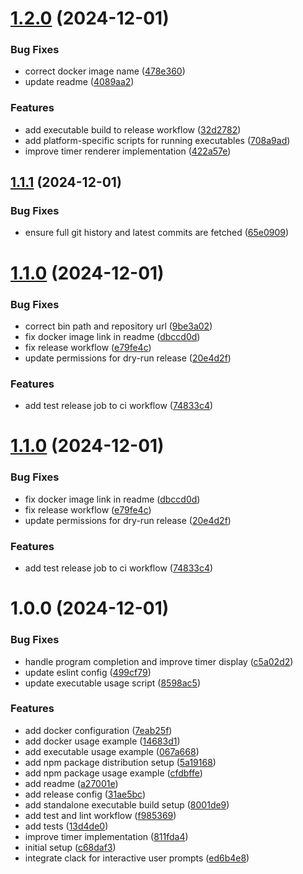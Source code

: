 # [1.2.0](https://github.com/junjie-w/lyric-timer-cli/compare/v1.1.1...v1.2.0) (2024-12-01)


### Bug Fixes

* correct docker image name ([478e360](https://github.com/junjie-w/lyric-timer-cli/commit/478e3601440b9f2c3887bafc82f17ab979a6d890))
* update readme ([4089aa2](https://github.com/junjie-w/lyric-timer-cli/commit/4089aa2475c7b0ae54aae3e9da66e791fc3ea7ed))


### Features

* add executable build to release workflow ([32d2782](https://github.com/junjie-w/lyric-timer-cli/commit/32d27829af05e94efcf06b88183840381565dfef))
* add platform-specific scripts for running executables ([708a9ad](https://github.com/junjie-w/lyric-timer-cli/commit/708a9ad9d22e821ba0d05e62ef23d0b949288ab3))
* improve timer renderer implementation ([422a57e](https://github.com/junjie-w/lyric-timer-cli/commit/422a57e1803c58a3143ff221ace4a575317feae6))

## [1.1.1](https://github.com/junjie-w/lyric-timer-cli/compare/v1.1.0...v1.1.1) (2024-12-01)


### Bug Fixes

* ensure full git history and latest commits are fetched ([65e0909](https://github.com/junjie-w/lyric-timer-cli/commit/65e09099a6a4c1add4b0847fd342aa0fefdf8077))

# [1.1.0](https://github.com/junjie-w/lyric-timer-cli/compare/v1.0.0...v1.1.0) (2024-12-01)


### Bug Fixes

* correct bin path and repository url ([9be3a02](https://github.com/junjie-w/lyric-timer-cli/commit/9be3a02876242b40acdd4f59ed78308349eabcb1))
* fix docker image link in readme ([dbccd0d](https://github.com/junjie-w/lyric-timer-cli/commit/dbccd0d697012315d00a72c6a7c4b6f46ab9bd3e))
* fix release workflow ([e79fe4c](https://github.com/junjie-w/lyric-timer-cli/commit/e79fe4cbb66755a266b8464156bfb0a400f4c4c4))
* update permissions for dry-run release ([20e4d2f](https://github.com/junjie-w/lyric-timer-cli/commit/20e4d2fd38ddfa0ffe3b1f0ecaf49de121ba9952))


### Features

* add test release job to ci workflow ([74833c4](https://github.com/junjie-w/lyric-timer-cli/commit/74833c442e24dbaa3bf962321c6218b84a3dfcb5))

# [1.1.0](https://github.com/junjie-w/lyric-timer-cli/compare/v1.0.0...v1.1.0) (2024-12-01)


### Bug Fixes

* fix docker image link in readme ([dbccd0d](https://github.com/junjie-w/lyric-timer-cli/commit/dbccd0d697012315d00a72c6a7c4b6f46ab9bd3e))
* fix release workflow ([e79fe4c](https://github.com/junjie-w/lyric-timer-cli/commit/e79fe4cbb66755a266b8464156bfb0a400f4c4c4))
* update permissions for dry-run release ([20e4d2f](https://github.com/junjie-w/lyric-timer-cli/commit/20e4d2fd38ddfa0ffe3b1f0ecaf49de121ba9952))


### Features

* add test release job to ci workflow ([74833c4](https://github.com/junjie-w/lyric-timer-cli/commit/74833c442e24dbaa3bf962321c6218b84a3dfcb5))

# 1.0.0 (2024-12-01)


### Bug Fixes

* handle program completion and improve timer display ([c5a02d2](https://github.com/junjie-w/lyric-timer-cli/commit/c5a02d23f0803865c4a3d59b40d0df1562077d40))
* update eslint config ([499cf79](https://github.com/junjie-w/lyric-timer-cli/commit/499cf79d7d380e087e1ff730d86e78e721d88fb1))
* update executable usage script ([8598ac5](https://github.com/junjie-w/lyric-timer-cli/commit/8598ac563f6eb5f2dc3dd9a0ebaa4896e2b00fbb))


### Features

* add docker configuration ([7eab25f](https://github.com/junjie-w/lyric-timer-cli/commit/7eab25f78766e8ff64f40ecdf5509d4abde1e46e))
* add docker usage example ([14683d1](https://github.com/junjie-w/lyric-timer-cli/commit/14683d1a2e2f299169b8d55d494f822b7bb0af21))
* add executable usage example ([067a668](https://github.com/junjie-w/lyric-timer-cli/commit/067a668ce5845cab99f77dc074f9f7f8cb32540e))
* add npm package distribution setup ([5a19168](https://github.com/junjie-w/lyric-timer-cli/commit/5a1916810df47d7ac4b1aba3aac5520db7409d42))
* add npm package usage example ([cfdbffe](https://github.com/junjie-w/lyric-timer-cli/commit/cfdbffe179516431eaf2f950daad50c2f473f390))
* add readme ([a27001e](https://github.com/junjie-w/lyric-timer-cli/commit/a27001e09bcff83b0c85fea0373d85481365f8a1))
* add release config ([31ae5bc](https://github.com/junjie-w/lyric-timer-cli/commit/31ae5bc537188262d9de977872868a892c3eb3d2))
* add standalone executable build setup ([8001de9](https://github.com/junjie-w/lyric-timer-cli/commit/8001de95bfae7c095f13a39037d765470751dd44))
* add test and lint workflow ([f985369](https://github.com/junjie-w/lyric-timer-cli/commit/f985369a64e51abcb99985255df38e81aee66175))
* add tests ([13d4de0](https://github.com/junjie-w/lyric-timer-cli/commit/13d4de067ae5cd721c4136bd2308cf634d185503))
* improve timer implementation ([811fda4](https://github.com/junjie-w/lyric-timer-cli/commit/811fda4fe2464613cff953e3b0a73de91608eb34))
* initial setup ([c68daf3](https://github.com/junjie-w/lyric-timer-cli/commit/c68daf31dc86aba34a97c65a6ad6a4c9d3840123))
* integrate clack for interactive user prompts ([ed6b4e8](https://github.com/junjie-w/lyric-timer-cli/commit/ed6b4e83127f4450a97569fb25b13be02f90b257))
